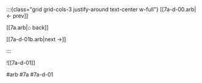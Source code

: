 :::{class="grid grid-cols-3 justify-around text-center w-full"}
[[7a-d-00.arb|← prev]]

[[7a.arb|⌂ back]]

[[7a-d-01b.arb|next →]]

:::

![[7a-d-01]]

#arb #7a #7a-d-01

